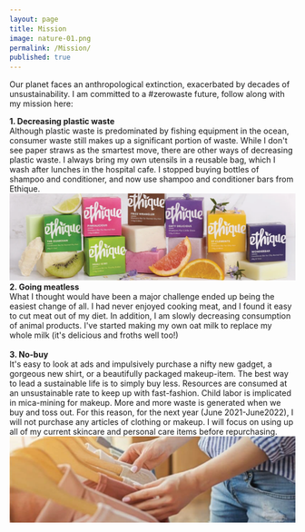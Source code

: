 ```yaml
---
layout: page
title: Mission
image: nature-01.png
permalink: /Mission/
published: true
---
```


Our planet faces an anthropological extinction, exacerbated by decades of unsustainability. I am committed to a #zerowaste future, follow along with my mission here: 

<b>1. Decreasing plastic waste</b> </br>
   Although plastic waste is predominated by fishing equipment in the ocean, consumer waste still makes up a significant portion of waste. While I don't see paper straws as the smartest move, there are other ways of decreasing plastic waste. I always bring my own utensils in a reusable bag, which I wash after lunches in the hospital cafe. I stopped buying bottles of shampoo and conditioner, and now use shampoo and conditioner bars from Ethique. 
   </br>
   <span class="image main"><img src="assets/images/ethique-01.png" alt="" /></span>
   </br>
<b>2. Going meatless</b> </br>
   What I thought would have been a major challenge ended up being the easiest change of all. I had never enjoyed cooking meat, and I found it easy to cut meat out of my diet. In addition, I am slowly decreasing consumption of animal products. I've started making my own oat milk to replace my whole milk (it's delicious and froths well too!)
   </br>
      <span class="image main"><img src="assets/images/meatless-01.png" alt="" /></span>
   </br>
<b>3. No-buy</b> </br>
   It's easy to look at ads and impulsively purchase a nifty new gadget, a gorgeous new shirt, or a beautifully packaged makeup-item. The best way to lead a sustainable life is to simply buy less. Resources are consumed at an unsustainable rate to keep up with fast-fashion. Child labor is implicated in mica-mining for makeup. More and more waste is generated when we buy and toss out. For this reason, for the next year (June 2021-June2022), I will not purchase any articles of clothing or makeup. I will focus on using up all of my current skincare and personal care items before repurchasing.
   </br>
      <span class="image main"><img src="assets/images/nobuy-01.png" alt="" /></span>
   </br>
